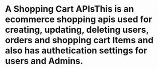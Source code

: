 <h1>A Shopping Cart APIs</h1?
<p>This is an ecommerce shopping apis used for creating, updating, deleting users, orders and shopping cart Items and also has authetication settings for users and Admins.</p>

